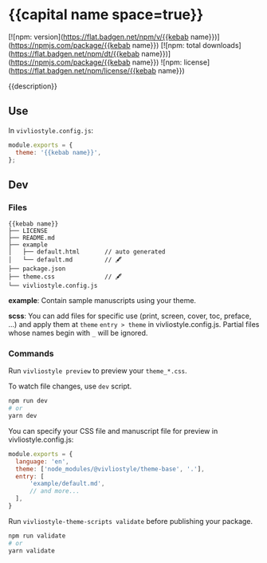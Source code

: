# {{capital name space=true}}

[![npm: version](https://flat.badgen.net/npm/v/{{kebab name}})](https://npmjs.com/package/{{kebab name}})
[![npm: total downloads](https://flat.badgen.net/npm/dt/{{kebab name}})](https://npmjs.com/package/{{kebab name}})
![npm: license](https://flat.badgen.net/npm/license/{{kebab name}})

{{description}}

## Use

In `vivliostyle.config.js`:

```js
module.exports = {
  theme: '{{kebab name}}',
};
```

## Dev

### Files

```
{{kebab name}}
├── LICENSE
├── README.md
├── example
│   ├── default.html       // auto generated
│   └── default.md         // 🖋
├── package.json
├── theme.css              // 🖋
└── vivliostyle.config.js
```

**example**: Contain sample manuscripts using your theme.

**scss**: You can add files for specific use (print, screen, cover, toc, preface, ...) and apply them at `theme` `entry > theme` in vivliostyle.config.js. Partial files whose names begin with `_` will be ignored.


### Commands

Run `vivliostyle preview` to preview your `theme_*.css`.

To watch file changes, use `dev` script.

```bash
npm run dev
# or
yarn dev
```

You can specify your CSS file and manuscript file for preview in vivliostyle.config.js:

```js
module.exports = {
  language: 'en',
  theme: ['node_modules/@vivliostyle/theme-base', '.'],
  entry: [
      'example/default.md',
      // and more...
  ],
}
```

Run `vivliostyle-theme-scripts validate` before publishing your package.

```bash
npm run validate
# or
yarn validate
```
